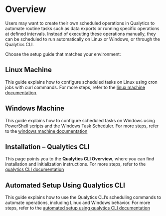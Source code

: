 # Overview

Users may want to create their own scheduled operations in Qualytics to automate routine tasks such as data exports or running specific operations at defined intervals. Instead of executing these operations manually, they can be scheduled to run automatically on Linux or Windows, or through the Qualytics CLI.

Choose the setup guide that matches your environment:

## Linux Machine

This guide explains how to configure scheduled tasks on Linux using cron jobs with curl commands.
For more steps, refer to the [linux machine documentation](linux-machine.md).

## Windows Machine

This guide explains how to configure scheduled tasks on Windows using PowerShell scripts and the Windows Task Scheduler.
For more steps, refer to the [windows machine documentation](windows-machine.md)

## Installation – Qualytics CLI

This page points you to the **Qualytics CLI Overview**, where you can find installation and initialization instructions.
For more steps, refer to the [qualytics CLI documentation](../cli/overview-of-qualytics-cli.md)

## Automated Setup Using Qualytics CLI

This guide explains how to use the Qualytics CLI’s scheduling commands to automate operations, including Linux and Windows behavior.
For more steps, refer to the [automated setup using qualytics CLI documentation](automated-setup-using-qualytics-cli.md)